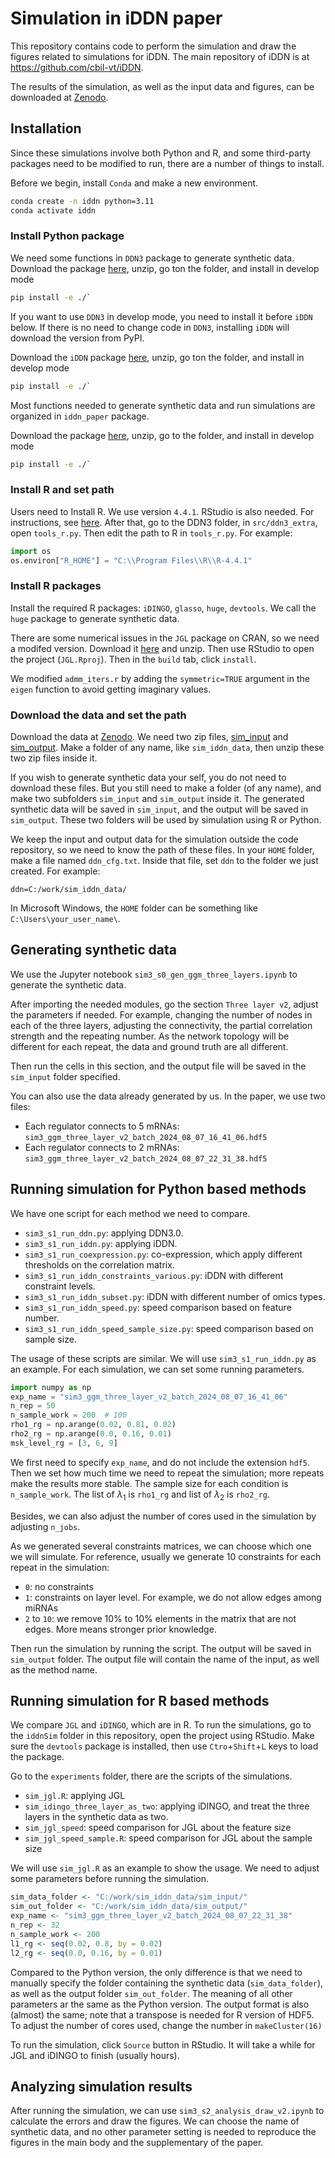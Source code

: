 # Simulation in iDDN paper

This repository contains code to perform the simulation and draw the 
figures related to simulations for iDDN.
The main repository of iDDN is at https://github.com/cbil-vt/iDDN.

The results of the simulation, as well as the input data and figures, 
can be downloaded at [Zenodo](https://zenodo.org/records/13381083).

## Installation
Since these simulations involve both Python and R, 
and some third-party packages need to be modified to run, there are a number of things to install.

Before we begin, install `Conda` and make a new environment.
```bash
conda create -n iddn python=3.11
conda activate iddn
```

### Install Python package
We need some functions in `DDN3` package to generate synthetic data.
Download the package [here](https://github.com/cbil-vt/DDN3), unzip, 
go ton the folder, and install in develop mode
```bash
pip install -e ./`
```
If you want to use `DDN3` in develop mode, you need to install it before `iDDN` below.
If there is no need to change code in `DDN3`, installing `iDDN` will download the version from PyPI.

Download the `iDDN` package [here](https://github.com/cbil-vt/iDDN), unzip, 
go ton the folder, and install in develop mode
```bash
pip install -e ./`
```

Most functions needed to generate synthetic data and run simulations are organized 
in `iddn_paper` package.

Download the package [here](https://github.com/cbil-vt/iddn_paper), unzip, 
go to the folder, and install in develop mode
```bash
pip install -e ./`
```

### Install R and set path
Users need to Install R. We use version `4.4.1`. RStudio is also needed.
For instructions, see [here](https://posit.co/download/rstudio-desktop/).
After that, go to the DDN3 folder, in `src/ddn3_extra`, open `tools_r.py`.
Then edit the path to R in `tools_r.py`. For example:

```python
import os
os.environ["R_HOME"] = "C:\\Program Files\\R\\R-4.4.1"
```

### Install R packages

Install the required R packages: `iDINGO`, `glasso`, `huge`, `devtools`.
We call the `huge` package to generate synthetic data.

There are some numerical issues in the `JGL` package on CRAN, so we need a modifed version.
Download it [here](https://github.com/cbil-vt/jgl_modified) and unzip.
Then use RStudio to open the project (`JGL.Rproj`). Then in the `build` tab, click `install`.

We modified `admm_iters.r` by adding the `symmetric=TRUE` argument 
in the `eigen` function to avoid getting imaginary values.

### Download the data and set the path

Download the data at [Zenodo](https://zenodo.org/records/13381083).
We need two zip files, [sim_input](https://zenodo.org/records/13381083/files/sim_input.zip?download=1)
and [sim_output](https://zenodo.org/records/13381083/files/sim_output.zip?download=1).
Make a folder of any name, like `sim_iddn_data`, then unzip these two zip files inside it.

If you wish to generate synthetic data your self, you do not need to download these files.
But you still need to make a folder (of any name), 
and make two subfolders `sim_input` and `sim_output` inside it.
The generated synthetic data will be saved in `sim_input`, 
and the output will be saved in `sim_output`.
These two folders will be used by simulation using R or Python.

We keep the input and output data for the simulation outside the code repository,
so we need to know the path of these files.
In your `HOME` folder, make a file named `ddn_cfg.txt`.
Inside that file, set `ddn` to the folder we just created.
For example:

```text
ddn=C:/work/sim_iddn_data/
```

In Microsoft Windows, the `HOME` folder can be something like `C:\Users\your_user_name\`.

## Generating synthetic data

We use the Jupyter notebook `sim3_s0_gen_ggm_three_layers.ipynb` to generate the synthetic data.

After importing the needed modules, go the section `Three layer v2`, 
adjust the parameters if needed. For example, changing the number of nodes in 
each of the three layers, adjusting the connectivity, the partial correlation strength
and the repeating number. As the network topology will be different for each repeat,
the data and ground truth are all different.

Then run the cells in this section, and the output file will be saved in the
`sim_input` folder specified.

You can also use the data already generated by us. In the paper, we use two files:
- Each regulator connects to 5 mRNAs: `sim3_ggm_three_layer_v2_batch_2024_08_07_16_41_06.hdf5`
- Each regulator connects to 2 mRNAs: `sim3_ggm_three_layer_v2_batch_2024_08_07_22_31_38.hdf5`

## Running simulation for Python based methods
We have one script for each method we need to compare.
- `sim3_s1_run_ddn.py`: applying DDN3.0.
- `sim3_s1_run_iddn.py`: applying iDDN.
- `sim3_s1_run_coexpression.py`: co-expression, which apply different thresholds on the correlation matrix. 
- `sim3_s1_run_iddn_constraints_various.py`: iDDN with different constraint levels.
- `sim3_s1_run_iddn_subset.py`: iDDN with different number of omics types.
- `sim3_s1_run_iddn_speed.py`: speed comparison based on feature number.
- `sim3_s1_run_iddn_speed_sample_size.py`: speed comparison based on sample size.

The usage of these scripts are similar. We will use `sim3_s1_run_iddn.py` as an example.
For each simulation, we can set some running parameters.

```python
import numpy as np
exp_name = "sim3_ggm_three_layer_v2_batch_2024_08_07_16_41_06"
n_rep = 50
n_sample_work = 200  # 100
rho1_rg = np.arange(0.02, 0.81, 0.02)
rho2_rg = np.arange(0.0, 0.16, 0.01)
msk_level_rg = [3, 6, 9]
```

We first need to specify `exp_name`, and do not include the extension `hdf5`.
Then we set how much time we need to repeat the simulation; more repeats make the results more stable.
The sample size for each condition is `n_sample_work`.
The list of $\lambda_1$ is `rho1_rg` and list of $\lambda_2$ is `rho2_rg`.

Besides, we can also adjust the number of cores used in the simulation by adjusting `n_jobs`.

As we generated several constraints matrices, we can choose which one we will simulate.
For reference, usually we generate 10 constraints for each repeat in the simulation:
- `0`: no constraints
- `1`: constraints on layer level. For example, we do not allow edges among miRNAs
- `2` to `10`: we remove 10% to 10% elements in the matrix that are not edges. More means stronger prior knowledge.

Then run the simulation by running the script. The output will be saved in `sim_output` folder.
The output file will contain the name of the input, as well as the method name.

## Running simulation for R based methods

We compare `JGL` and `iDINGO`, which are in R. 
To run the simulations, go to the `iddnSim` folder in this repository, 
open the project using RStudio. 
Make sure the `devtools` package is installed, then use `Ctro`+`Shift`+`L` keys to load the package.

Go to the `experiments` folder, there are the scripts of the simulations.
- `sim_jgl.R`: applying JGL
- `sim_idingo_three_layer_as_two`: applying iDINGO, and treat the three layers in the synthetic data as two.
- `sim_jgl_speed`: speed comparison for JGL about the feature size
- `sim_jgl_speed_sample.R`: speed comparison for JGL about the sample size

We will use `sim_jgl.R` as an example to show the usage.
We need to adjust some parameters before running the simulation.

```R
sim_data_folder <- "C:/work/sim_iddn_data/sim_input/"
sim_out_folder <- "C:/work/sim_iddn_data/sim_output/"
exp_name <- "sim3_ggm_three_layer_v2_batch_2024_08_07_22_31_38"
n_rep <- 32
n_sample_work <- 200
l1_rg <- seq(0.02, 0.8, by = 0.02)
l2_rg <- seq(0.0, 0.16, by = 0.01)
```

Compared to the Python version, the only difference is that we need to manually 
specify the folder containing the synthetic data (`sim_data_folder`), as well as the output folder
`sim_out_folder`. The meaning of all other parameters ar the same as the Python version.
The output format is also (almost) the same; note that a transpose is needed for R version of HDF5.
To adjust the number of cores used, change the number in `makeCluster(16)`

To run the simulation, click `Source` button in RStudio. 
It will take a while for JGL and iDINGO to finish (usually hours).

## Analyzing simulation results

After running the simulation, we can use `sim3_s2_analysis_draw_v2.ipynb` to calculate the errors
and draw the figures. 
We can choose the name of synthetic data, and no other parameter setting is needed to reproduce the 
figures in the main body and the supplementary of the paper.
